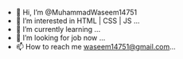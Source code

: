 - 👋 Hi, I’m @MuhammadWaseem14751
- 👀 I’m interested in HTML | CSS | JS ...
- 🌱 I’m currently learning ...
- 💞️ I’m looking for job now ...
- 📫 How to reach me waseem14751@gmail.com...

<!---
MuhammadWaseem14751/MuhammadWaseem14751 is a ✨ special ✨ repository because its `README.md` (this file) appears on your GitHub profile.
You can click the Preview link to take a look at your changes.
--->
